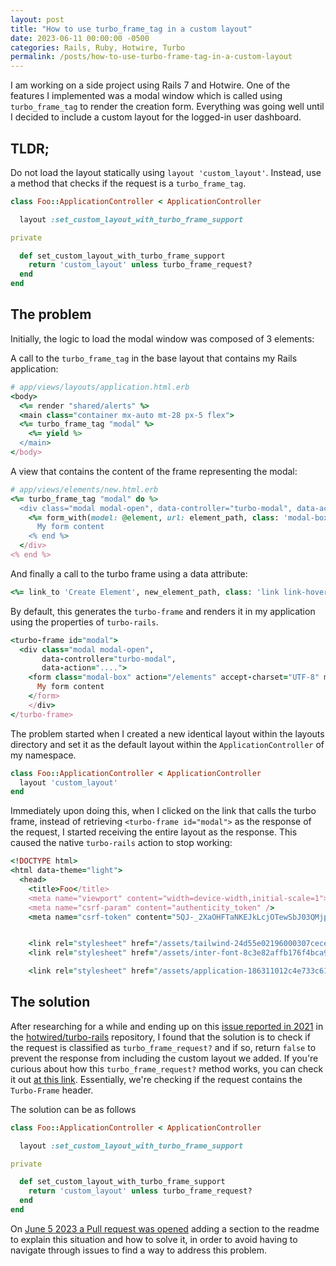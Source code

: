 ```yaml
---
layout: post
title: "How to use turbo_frame_tag in a custom layout"
date: 2023-06-11 00:00:00 -0500
categories: Rails, Ruby, Hotwire, Turbo
permalink: /posts/how-to-use-turbo-frame-tag-in-a-custom-layout
---
```


I am working on a side project using Rails 7 and Hotwire. One of the features I implemented was a modal window which is called using `turbo_frame_tag` to render the creation form. Everything was going well until I decided to include a custom layout for the logged-in user dashboard.

## TLDR;

Do not load the layout statically using `layout 'custom_layout'`. Instead, use a method that checks if the request is a `turbo_frame_tag`.

```ruby
class Foo::ApplicationController < ApplicationController

  layout :set_custom_layout_with_turbo_frame_support

private

  def set_custom_layout_with_turbo_frame_support
    return 'custom_layout' unless turbo_frame_request?
  end
end
```

## The problem

Initially, the logic to load the modal window was composed of 3 elements:

A call to the `turbo_frame_tag` in the base layout that contains my Rails application:

```ruby
# app/views/layouts/application.html.erb
<body>
  <%= render "shared/alerts" %>
  <main class="container mx-auto mt-28 px-5 flex">
  <%= turbo_frame_tag "modal" %>
    <%= yield %>
  </main>
</body>
```

A view that contains the content of the frame representing the modal:

```ruby
# app/views/elements/new.html.erb
<%= turbo_frame_tag "modal" do %>
  <div class="modal modal-open", data-controller="turbo-modal", data-action="...">
    <%= form_with(model: @element, url: element_path, class: 'modal-box') do |form| %>
      My form content
    <% end %>
  </div>
<% end %>
```

And finally a call to the turbo frame using a data attribute:

```ruby
<%= link_to 'Create Element', new_element_path, class: 'link link-hover', data: { turbo_frame: 'modal' } %>
```

By default, this generates the `turbo-frame` and renders it in my application using the properties of `turbo-rails`.

```ruby
<turbo-frame id="modal">
  <div class="modal modal-open",
       data-controller="turbo-modal",
       data-action="....">
    <form class="modal-box" action="/elements" accept-charset="UTF-8" method="post"><input type="hidden" name="authenticity_token" value="xyz" autocomplete="off" />
      My form content
    </form>
    </div>
</turbo-frame>
```

The problem started when I created a new identical layout within the layouts directory and set it as the default layout within the `ApplicationController` of my namespace.

```ruby
class Foo::ApplicationController < ApplicationController
  layout 'custom_layout'
end
```

Immediately upon doing this, when I clicked on the link that calls the turbo frame, instead of retrieving `<turbo-frame id="modal">` as the response of the request, I started receiving the entire layout as the response. This caused the native `turbo-rails` action to stop working:

```ruby
<!DOCTYPE html>
<html data-theme="light">
  <head>
    <title>Foo</title>
    <meta name="viewport" content="width=device-width,initial-scale=1">
    <meta name="csrf-param" content="authenticity_token" />
    <meta name="csrf-token" content="5QJ-_2XaOHFTaNKEJkLcjOTewSbJ03QMjp6yeVABCkHaP94Uc4la6GnGtxIRp6LmoXAwbpixj657sYrc3ir2Mg" />


    <link rel="stylesheet" href="/assets/tailwind-24d55e02196000307cecef67bba818aa60975a400a31c502e1ad9c155bd7b147.css" data-turbo-track="reload" />
    <link rel="stylesheet" href="/assets/inter-font-8c3e82affb176f4bca9616b838d906343d1251adc8408efe02cf2b1e4fcf2bc4.css" data-turbo-track="reload" />

    <link rel="stylesheet" href="/assets/application-186311012c4e733c61b267717a8abc6092b57cc4ba1b125e36e9c3fc2c3b8e30.css" data-turbo-track="reload" />
```

## The solution

After researching for a while and ending up on this [issue reported in 2021](https://github.com/hotwired/turbo-rails/issues/268) in the [hotwired/turbo-rails](https://github.com/hotwired/turbo-rails) repository, I found that the solution is to check if the request is classified as `turbo_frame_request?` and if so, return `false` to prevent the response from including the custom layout we added. If you're curious about how this `turbo_frame_request?` method works, you can check it out [at this link](https://github.com/hotwired/turbo-rails/blob/ea00f3732e21af9c2156cf74dabe95524b17c361/app/controllers/turbo/frames/frame_request.rb). Essentially, we're checking if the request contains the `Turbo-Frame` header.

The solution can be as follows

```ruby
class Foo::ApplicationController < ApplicationController

  layout :set_custom_layout_with_turbo_frame_support

private

  def set_custom_layout_with_turbo_frame_support
    return 'custom_layout' unless turbo_frame_request?
  end
end
```

On [June 5 2023 a Pull request was opened](https://github.com/hotwired/turbo-rails/pull/470) adding a section to the readme to explain this situation and how to solve it, in order to avoid having to navigate through issues to find a way to address this problem.
